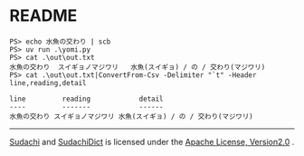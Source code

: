 # README

```
PS> echo 水魚の交わり | scb
PS> uv run .\yomi.py
PS> cat .\out\out.txt
水魚の交わり	スイギョノマジワリ	水魚(スイギョ) / の / 交わり(マジワリ)
PS> cat .\out\out.txt|ConvertFrom-Csv -Delimiter "`t" -Header line,reading,detail

line         reading            detail
----         -------            ------
水魚の交わり スイギョノマジワリ 水魚(スイギョ) / の / 交わり(マジワリ)
```

---

[Sudachi](https://github.com/WorksApplications/Sudachi) and [SudachiDict](https://github.com/WorksApplications/SudachiDict) is licensed under the [Apache License, Version2.0](http://www.apache.org/licenses/LICENSE-2.0.html) .
